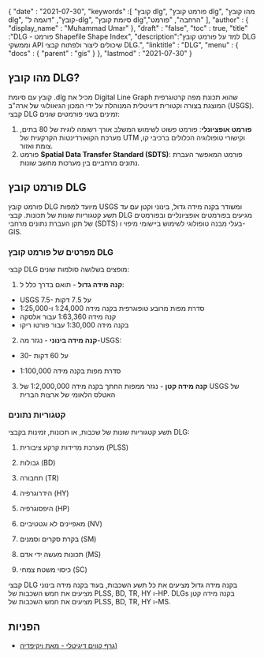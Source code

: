 {
  "date" : "2021-07-30",
  "keywords" :[ "קובץ dlg", "פורמט קובץ dlg", "מהו קובץ dlg", "קובץ", "דוגמה ל-dlg", "סיומת קובץ dlg","הרחבה", "פורמט" ],
  "author" : {
    "display_name" : "Muhammad Umar"
},
  "draft" : "false",
  "toc" : true,
  "title" :"DLG - פורמט Shapefile Shape Index",
  "description":"למד על פורמט קובץ DLG וממשקי API שיכולים ליצור ולפתוח קבצי DLG.",
  "linktitle" : "DLG",
  "menu" : {
    "docs" : {
      "parent" : "gis"
}
},
  "lastmod" : "2021-07-30"
}

## מהו קובץ DLG?
קובץ עם סיומת .dlg מכיל את Digital Line Graph שהוא תכונת מפה קרטוגרפית המוצגת בצורה וקטורית דיגיטלית המנוהלת על ידי המכון הגיאולוגי של ארה"ב (USGS). קבצי DLG זמינים בשני פורמטים שונים:
1. **פורמט אופציונלי**: פורמט פשוט לשימוש המשלב אורך רשומה לוגית של 80 בתים, מערכת הקואורדינטות הקרקעית של UTM וקישורי טופולוגיה הכלולים ברכיבי קו, צומת ואזור.
2. פורמט **Spatial Data Transfer Standard (SDTS)**: פורמט המאפשר העברת נתונים מרחביים בין מערכות מחשב שונות.

## פורמט קובץ DLG
פורמט קובץ DLG מיועד למפות USGS ומשודר בקנה מידה גדול, בינוני וקטן עם עד תשע קטגוריות שונות של תכונות. קבצי DLG מגיעים בפורמטים אופציונליים ובפורמטים של תקן העברת נתונים מרחבי (SDTS) בעלי מבנה טופולוגי לשימוש ביישומי מיפוי ו-GIS.
### מפרטים של פורמט קובץ DLG
קבצי DLG מופצים בשלושה סולמות שונים:

1. **קנה מידה גדול** - תואם בדרך כלל ל:
- USGS 7.5- על 7.5 דקות
- סדרת מפות מרובע טופוגרפית בקנה מידה 1:24,000 ו-1:25,000
- קנה מידה 1:63,360 עבור אלסקה
- בקנה מידה 1:30,000 עבור פורטו ריקו
 

2. **קנה מידה בינוני** - נגזר מה-USGS:

- 30- על 60 דקות

- סדרת מפות בקנה מידה 1:100,000
3. **קנה מידה קטן** - נגזר ממפות החתך בקנה מידה 1:2,000,000 של USGS של האטלס הלאומי של ארצות הברית
### קטגוריות נתונים
תשע קטגוריות שונות של שכבות, או תכונות, זמינות בקבצי DLG:
1. מערכת מדידות קרקע ציבורית (PLSS)
2. גבולות (BD)
3. תחבורה (TR)
4. הידרוגרפיה (HY)
5. היפסוגרפיה (HP)
6. מאפיינים לא וגטטיביים (NV)
7. בקרת סקרים וסמנים (SM)

8. תכונות מעשה ידי אדם (MS)

9. כיסוי משטח צמחי (SC)

קבצי DLG בקנה מידה גדול מציעים את כל תשע השכבות, בעוד בקנה מידה בינוני מציעים את חמש השכבות של PLSS, BD, TR, HY ו-HP. DLGs בקנה מידה קטן מציעים את חמש השכבות של PLSS, BD, TR, HY ו-MS.

## הפניות

* [גרף קווים דיגיטלי - מאת ויקיפדיה)](https://en.wikipedia.org/wiki/Digital_line_graph)


